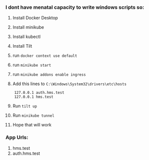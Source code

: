 ### I dont have menatal capacity to write windows scripts so:

1. Install Docker Desktop

2. Install minikube

3. Install kubectl

4. Install Tilt

5. run `docker context use default`

6. run `minikube start`

7. run `minikube addons enable ingress`

8. Add this lines to `C:\Windows\System32\drivers\etc\hosts`
```
    127.0.0.1 auth.hms.test
    127.0.0.1 hms.test
```

9. Run `tilt up`

10. Run `minikube tunnel`

11. Hope that will work


### App Urls:
1. hms.test
2. auth.hms.test